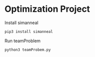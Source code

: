 # Optimization Project

Install simanneal

`pip3 install simanneal`

Run teamProblem

`python3 teamProbem.py`